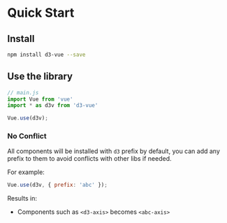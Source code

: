 # Quick Start

## Install

```bash
npm install d3-vue --save
```

## Use the library

```javascript
// main.js
import Vue from 'vue'
import * as d3v from 'd3-vue'

Vue.use(d3v);
```

### No Conflict

All components will be installed with `d3` prefix by default, you can add any prefix 
to them to avoid conflicts with other libs if needed.

For example:

```javascript
Vue.use(d3v, { prefix: 'abc' });
```

Results in:

* Components such as `<d3-axis>` becomes `<abc-axis>`